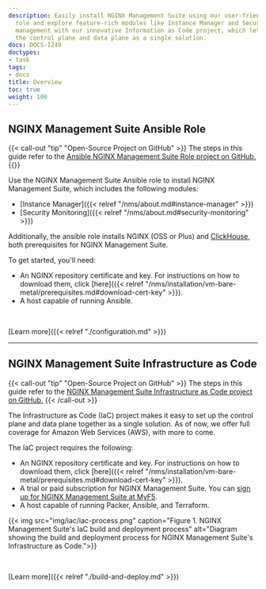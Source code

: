 ```yaml
---
description: Easily install NGINX Management Suite using our user-friendly Ansible
  role and explore feature-rich modules like Instance Manager and Security Monitoring. Simplify your infrastructure
  management with our innovative Information as Code project, which lets you set up
  the control plane and data plane as a single solution.
docs: DOCS-1249
doctypes:
- task
tags:
- docs
title: Overview
toc: true
weight: 100
---
```


## NGINX Management Suite Ansible Role

{{< call-out "tip" "Open-Source Project on GitHub" >}}
The steps in this guide refer to the <a href="https://github.com/nginxinc/ansible-role-nginx-management-suite" target="_blank">Ansible NGINX Management Suite Role project on GitHub.</a> <i class="fa-solid fa-arrow-up-right-from-square" style="color:#009639;"></i>
{{</call-out>}}


Use the NGINX Management Suite Ansible role to install NGINX Management Suite, which includes the following modules:

- [Instance Manager]({{< relref "/nms/about.md#instance-manager" >}})
- [Security Monitoring]({{< relref "/nms/about.md#security-monitoring" >}})

Additionally, the ansible role installs NGINX (OSS or Plus) and [ClickHouse](https://clickhouse.com), both prerequisites for NGINX Management Suite.

To get started, you'll need:

- An NGINX repository certificate and key. For instructions on how to download them, click [here]({{< relref "/nms/installation/vm-bare-metal/prerequisites.md#download-cert-key" >}}).
- A host capable of running Ansible.

<br>

<i class="fa-solid fa-circle-info" style="color:#009639;"></i> [Learn more]({{< relref "./configuration.md" >}})

---

## NGINX Management Suite Infrastructure as Code


{{< call-out "tip" "Open-Source Project on GitHub" >}}
The steps in this guide refer to the <a href="https://github.com/nginxinc/nginx-management-suite-iac" target="_blank">NGINX Management Suite Infrastructure as Code project on GitHub.</a> <i class="fa-solid fa-arrow-up-right-from-square" style="color:#009639;"></i>
{{< /call-out >}}


The Infrastructure as Code (IaC) project makes it easy to set up the control plane and data plane together as a single solution. As of now, we offer full coverage for Amazon Web Services (AWS), with more to come.

The IaC project requires the following:

- An NGINX repository certificate and key. For instructions on how to download them, click [here]({{< relref "/nms/installation/vm-bare-metal/prerequisites.md#download-cert-key" >}}).
- A trial or paid subscription for NGINX Management Suite. You can [sign up for NGINX Management Suite at MyF5](https://account.f5.com/myf5).
- A host capable of running Packer, Ansible, and Terraform.

{{< img src="img/iac/iac-process.png" caption="Figure 1. NGINX Management Suite's IaC build and deployment process" alt="Diagram showing the build and deployment process for NGINX Management Suite's Infrastructure as Code.">}}

<br>

<i class="fa-solid fa-circle-info" style="color:#009639;"></i> [Learn more]({{< relref "./build-and-deploy.md" >}})
